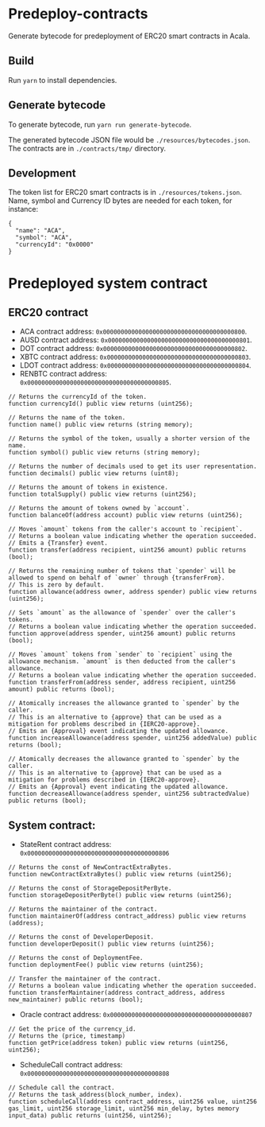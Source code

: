# Predeploy-contracts

Generate bytecode for predeployment of ERC20 smart contracts in Acala.

## Build

Run `yarn` to install dependencies.

## Generate bytecode

To generate bytecode, run `yarn run generate-bytecode`.

The generated bytecode JSON file would be `./resources/bytecodes.json`. The contracts are in `./contracts/tmp/` directory.

## Development

The token list for ERC20 smart contracts is in `./resources/tokens.json`. Name, symbol and Currency ID bytes are needed for each token, for instance:

```
{
  "name": "ACA",
  "symbol": "ACA",
  "currencyId": "0x0000"
}
```


# Predeployed system contract

## ERC20 contract
- ACA contract address: `0x0000000000000000000000000000000000000800`.
- AUSD contract address: `0x0000000000000000000000000000000000000801`.
- DOT contract address: `0x0000000000000000000000000000000000000802`.
- XBTC contract address: `0x0000000000000000000000000000000000000803`.
- LDOT contract address: `0x0000000000000000000000000000000000000804`.
- RENBTC contract address: `0x0000000000000000000000000000000000000805`.
```
// Returns the currencyId of the token.
function currencyId() public view returns (uint256);

// Returns the name of the token.
function name() public view returns (string memory);

// Returns the symbol of the token, usually a shorter version of the name.
function symbol() public view returns (string memory);

// Returns the number of decimals used to get its user representation.
function decimals() public view returns (uint8);

// Returns the amount of tokens in existence.
function totalSupply() public view returns (uint256);

// Returns the amount of tokens owned by `account`.
function balanceOf(address account) public view returns (uint256);

// Moves `amount` tokens from the caller's account to `recipient`.
// Returns a boolean value indicating whether the operation succeeded.
// Emits a {Transfer} event.
function transfer(address recipient, uint256 amount) public returns (bool);

// Returns the remaining number of tokens that `spender` will be allowed to spend on behalf of `owner` through {transferFrom}. 
// This is zero by default.
function allowance(address owner, address spender) public view returns (uint256);

// Sets `amount` as the allowance of `spender` over the caller's tokens.
// Returns a boolean value indicating whether the operation succeeded.
function approve(address spender, uint256 amount) public returns (bool);

// Moves `amount` tokens from `sender` to `recipient` using the allowance mechanism. `amount` is then deducted from the caller's allowance.
// Returns a boolean value indicating whether the operation succeeded.
function transferFrom(address sender, address recipient, uint256 amount) public returns (bool);

// Atomically increases the allowance granted to `spender` by the caller.
// This is an alternative to {approve} that can be used as a mitigation for problems described in {IERC20-approve}.
// Emits an {Approval} event indicating the updated allowance.
function increaseAllowance(address spender, uint256 addedValue) public returns (bool);

// Atomically decreases the allowance granted to `spender` by the caller.
// This is an alternative to {approve} that can be used as a mitigation for problems described in {IERC20-approve}.
// Emits an {Approval} event indicating the updated allowance.
function decreaseAllowance(address spender, uint256 subtractedValue) public returns (bool);
```


## System contract:
- StateRent contract address: `0x0000000000000000000000000000000000000806`
```
// Returns the const of NewContractExtraBytes.
function newContractExtraBytes() public view returns (uint256);

// Returns the const of StorageDepositPerByte.
function storageDepositPerByte() public view returns (uint256);

// Returns the maintainer of the contract.
function maintainerOf(address contract_address) public view returns (address);

// Returns the const of DeveloperDeposit.
function developerDeposit() public view returns (uint256);

// Returns the const of DeploymentFee.
function deploymentFee() public view returns (uint256);

// Transfer the maintainer of the contract.
// Returns a boolean value indicating whether the operation succeeded.
function transferMaintainer(address contract_address, address new_maintainer) public returns (bool);
```
- Oracle contract address: `0x0000000000000000000000000000000000000807`
```
// Get the price of the currency_id.
// Returns the (price, timestamp)
function getPrice(address token) public view returns (uint256, uint256);
```
- ScheduleCall contract address: `0x0000000000000000000000000000000000000808`
```
// Schedule call the contract.
// Returns the task_address(block_number, index).
function scheduleCall(address contract_address, uint256 value, uint256 gas_limit, uint256 storage_limit, uint256 min_delay, bytes memory input_data) public returns (uint256, uint256);
```

